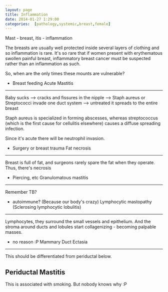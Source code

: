 ```yaml
---
layout: page
title: Inflammation
date: 2014-01-27 1:29:00
categories:  [pathology,systemic,breast,female]
---
```

Mast - breast, itis - inflammation

The breasts are usually well protected inside several layers of clothing and so inflammation is rare. It's so rare that if women present with erythematous swollen painful breast, inflammatory breast cancer must be suspected rather than an inflammation as such.

So, when are the only times these mounts are vulnerable?

* Breast feeding
Acute Mastitis
--------------
Baby sucks --> cracks and fissures in the nipple --> Staph aureus or Streptococci invade one duct system --> untreated it spreads to the entire breast 

Staph aureus is specialized in forming abscesses, whereas streptococcus (which is the first cause for cellulitis elsewhere) causes a diffuse spreading infection.

Since it's acute there will be neutrophil invasion.

* Surgery or breast trauma
Fat necrosis
-----
Breast is full of fat, and surgeons rarely spare the fat when they operate. Thus, there's necrosis 

* Piercing, etc
Granulomatous mastitis
----
Remember TB?

* autoimmune? (Because our body's crazy)
Lymphocytic mastopathy (Sclerosing lymphocytic lobulitis)
-------
Lymphocytes, they surround the small vessels and epithelium. And the stroma around ducts and lobules start collagenizing - becoming palpable masses.

* no reason :P
Mammary Duct Ectasia
--------
This should be differentiated from periductal below.

Periductal Mastitis
----------
This is associated with smoking. But nobody knows why :P
